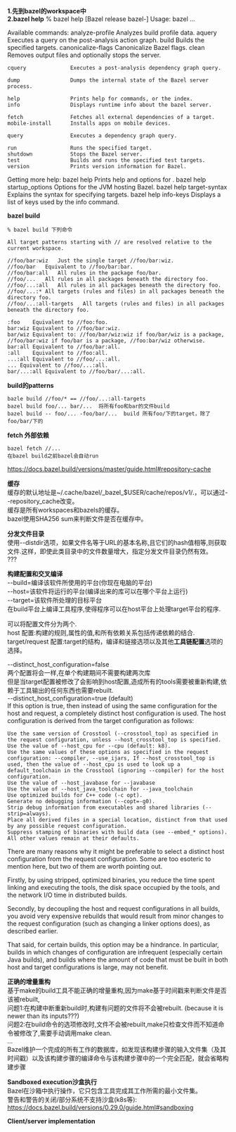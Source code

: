 **1.先到bazel的workspace中**  
**2.bazel help**
  % bazel help
                             [Bazel release bazel-<version>]
  Usage: bazel <command> <options> ...

  Available commands:
    analyze-profile     Analyzes build profile data.
    aquery              Executes a query on the post-analysis action graph.
    build               Builds the specified targets.
    canonicalize-flags  Canonicalize Bazel flags.
    clean               Removes output files and optionally stops the server.

    cquery              Executes a post-analysis dependency graph query.

    dump                Dumps the internal state of the Bazel server process.

    help                Prints help for commands, or the index.
    info                Displays runtime info about the bazel server.

    fetch               Fetches all external dependencies of a target.
    mobile-install      Installs apps on mobile devices.

    query               Executes a dependency graph query.

    run                 Runs the specified target.
    shutdown            Stops the Bazel server.
    test                Builds and runs the specified test targets.
    version             Prints version information for Bazel.

  Getting more help:
    bazel help <command>
                     Prints help and options for <command>.
    bazel help startup_options
                     Options for the JVM hosting Bazel.
    bazel help target-syntax
                     Explains the syntax for specifying targets.
    bazel help info-keys
                     Displays a list of keys used by the info command.

**bazel build**  
 
    % bazel build 下列命令

    All target patterns starting with // are resolved relative to the current workspace.
    
    //foo/bar:wiz	Just the single target //foo/bar:wiz.
    //foo/bar	Equivalent to //foo/bar:bar.
    //foo/bar:all	All rules in the package foo/bar.
    //foo/...	All rules in all packages beneath the directory foo.
    //foo/...:all	All rules in all packages beneath the directory foo.
    //foo/...:*	All targets (rules and files) in all packages beneath the directory foo.
    //foo/...:all-targets	All targets (rules and files) in all packages beneath the directory foo.

    :foo	Equivalent to //foo:foo.
    bar:wiz	Equivalent to //foo/bar:wiz.
    bar/wiz	Equivalent to: //foo/bar/wiz:wiz if foo/bar/wiz is a package, //foo/bar:wiz if foo/bar is a package, //foo:bar/wiz otherwise.
    bar:all	Equivalent to //foo/bar:all.
    :all	Equivalent to //foo:all.
    ...:all	Equivalent to //foo/...:all.
    ...	Equivalent to //foo/...:all.
    bar/...:all	Equivalent to //foo/bar/...:all.
    
**build的patterns**  
    
    bazle build //foo/* == //foo/...:all-targets
    bazel build foo/... bar/...  将所有foo和bar的文件build
    bazel build -- foo/... -foo/bar/...  build 所有foo/下的target，除了foo/bar/下的
    
**fetch 外部依赖**  
    
    bazel fetch //...
    在bazel build之前bazel会自动run  
   https://docs.bazel.build/versions/master/guide.html#repository-cache
 
**缓存**  
缓存的默认地址是~/.cache/bazel/\_bazel\_$USER/cache/repos/v1/.，可以通过--repository_cache改变。  
缓存是所有workspaces和bazels的缓存。  
bazel使用SHA256 sum来判断文件是否在缓存中。  

**分发文件目录**  
使用--distdir选项，如果文件名等于URL的基本名称,且它们的hash值相等,则获取文件.这样，即使此类目录中的文件数量增大，指定分发文件目录仍然有效。  
???   

**构建配置和交叉编译**  
--build=编译该软件所使用的平台(你现在电脑的平台)  
--host=该软件将运行的平台(编译出来的库可以在哪个平台上运行)  
--target=该软件所处理的目标平台  
在build平台上编译工具程序,使得程序可以在host平台上处理target平台的程序.

可以将配置文件分为两个.  
host 配置:构建的规则,属性的值,和所有依赖关系包括传递依赖的结合.  
target/request 配置:target的结构，编译和链接选项以及其他**工具链配置**选项的选择。  

--distinct_host_configuration=false  
两个配置将会一样,在单个构建期间不需要构建两次库   
但是当target配置被修改了会影响到host配置,造成所有的tools需要被重新构建,依赖于工具输出的任何东西也需要rebuilt.  
--distinct_host_configuration=true (default)  
 If this option is true, then instead of using the same configuration for the host and request, a completely distinct host configuration is used. The host configuration is derived from the target configuration as follows:

    Use the same version of Crosstool (--crosstool_top) as specified in the request configuration, unless --host_crosstool_top is specified.
    Use the value of --host_cpu for --cpu (default: k8).
    Use the same values of these options as specified in the request configuration: --compiler, --use_ijars, If --host_crosstool_top is used, then the value of --host_cpu is used to look up a default_toolchain in the Crosstool (ignoring --compiler) for the host configuration.
    Use the value of --host_javabase for --javabase
    Use the value of --host_java_toolchain for --java_toolchain
    Use optimized builds for C++ code (-c opt).
    Generate no debugging information (--copt=-g0).
    Strip debug information from executables and shared libraries (--strip=always).
    Place all derived files in a special location, distinct from that used by any possible request configuration.
    Suppress stamping of binaries with build data (see --embed_* options).
    All other values remain at their defaults.

There are many reasons why it might be preferable to select a distinct host configuration from the request configuration. Some are too esoteric to mention here, but two of them are worth pointing out.

Firstly, by using stripped, optimized binaries, you reduce the time spent linking and executing the tools, the disk space occupied by the tools, and the network I/O time in distributed builds.

Secondly, by decoupling the host and request configurations in all builds, you avoid very expensive rebuilds that would result from minor changes to the request configuration (such as changing a linker options does), as described earlier.

That said, for certain builds, this option may be a hindrance. In particular, builds in which changes of configuration are infrequent (especially certain Java builds), and builds where the amount of code that must be built in both host and target configurations is large, may not benefit.   


**正确的增量重构**  
基于make的build工具不能正确的增量重构,因为make基于时间戳来判断文件是否该被rebuilt,  
问题1:在构建中断重新build时,构建有问题的文件将不会被rebuilt.  (because it is newer than its inputs???)   
问题2:在build命令的选项修改时,文件不会被rebuilt,make只检查文件而不知道命令被修改了,需要手动调用make clean.  
...  
Bazel维护一个完成的所有工作的数据库，如发现该构建步骤的输入文件集（及其时间戳）以及该构建步骤的编译命令与该构建步骤中的一个完全匹配，就会省略构建步骤  

**Sandboxed execution沙盒执行**  
Bazel在沙箱中执行操作，它只包含工具完成其工作所需的最小文件集。  
警告和警告的关闭/部分系统不支持沙盒(k8s等):
https://docs.bazel.build/versions/0.29.0/guide.html#sandboxing  

**Client/server implementation**  


